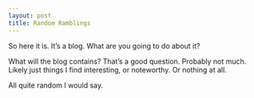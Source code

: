 ```yaml
---
layout: post
title: Random Ramblings
---
```


So here it is. It’s a blog. What are you going to do about it?

What will the blog contains? That’s a good question. Probably not much. Likely just things I find interesting, or noteworthy. Or nothing at all.

All quite random I would say.